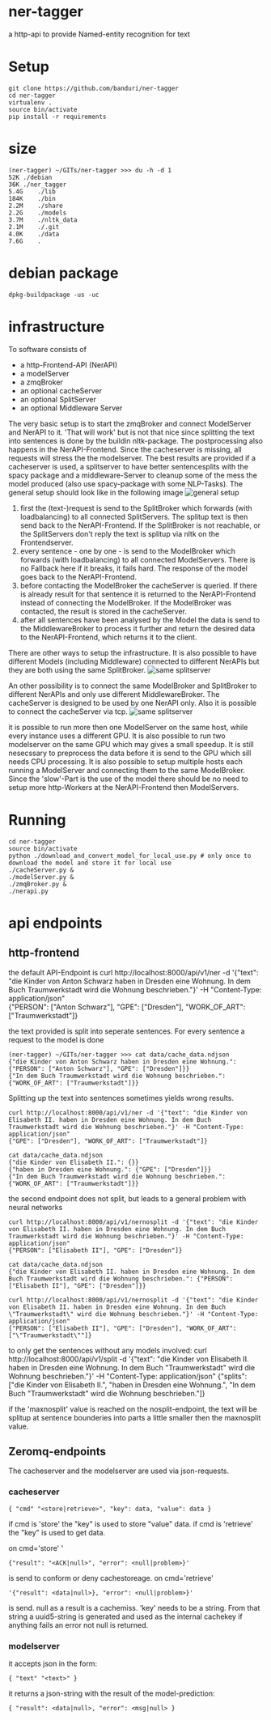 # ner-tagger
a http-api to provide Named-entity recognition for text

# Setup

    git clone https://github.com/banduri/ner-tagger
    cd ner-tagger
    virtualenv .
    source bin/activate
    pip install -r requirements

# size

    (ner-tagger) ~/GITs/ner-tagger >>> du -h -d 1
    52K	./debian
    36K	./ner_tagger
    5.4G	./lib
    184K	./bin
    2.2M	./share
    2.2G	./models
    3.7M	./nltk_data
    2.1M	./.git
    4.0K	./data
    7.6G	.

# debian package

    dpkg-buildpackage -us -uc

# infrastructure

To software consists of
* a http-Frontend-API (NerAPI)
* a modelServer
* a zmqBroker
* an optional cacheServer
* an optional SplitServer
* an optional Middleware Server

The very basic setup is to start the zmqBroker and connect ModelServer and NerAPI to it. 'That will work' but is not that nice since splitting the text into sentences is done by the buildin nltk-package. The postprocessing also happens in the NerAPI-Frontend. Since the cacheserver is missing, all requests will stress the the modelserver. The best results are provided if a cacheserver is used, a splitserver to have better sentencesplits with the spacy package and a middleware-Server to cleanup some of the mess the model produced (also use spacy-package with some NLP-Tasks). The general setup should look like in the following image
![general setup](./doc/drawing-1.svg)

1. first the (text-)request is send to the SplitBroker which forwards (with loadbalancing) to all connected SplitServers. The splitup text is then send back to the NerAPI-Frontend. If the SplitBroker is not reachable, or the SplitServers don't reply the text is splitup via nltk on the Frontendserver. 
2. every sentence - one by one - is send to the ModelBroker which forwards (with loadbalancing) to all connected ModelServers. There is no Fallback here if it breaks, it fails hard. The response of the model goes back to the NerAPI-Frontend.
3. before contacting the ModelBroker the cacheServer is queried. If there is already result for that sentence it is returned to the NerAPI-Frontend instead of connecting the ModelBroker. If the ModelBroker was contacted, the result is stored in the cacheServer.
4. after all sentences have been analysed by the Model the data is send to the MiddlewareBroker to process it further and return the desired data to the NerAPI-Frontend, which returns it to the client.

There are other ways to setup the infrastructure. It is also possible to have different Models (including Middleware) connected to different NerAPIs but they are both using the same SplitBroker.
![same splitserver](./doc/drawing-2.svg)

An other possibility is to connect the same ModelBroker and SplitBroker to different NerAPIs and only use different MiddlewareBroker. The cacheServer is designed to be used by one NerAPI only. Also it is possible to connect the cacheServer via tcp.
![same splitserver](./doc/drawing-3.svg)

it is possible to run more then one ModelServer on the same host, while every instance uses a different GPU. It is also possible to run two modelserver on the same GPU which may gives a small speedup. It is still nesecssary to preprocess the data before it is send to the GPU which sill needs CPU processing. It is also possible to setup multiple hosts each running a ModelServer and connecting them to the same ModelBroker. Since the 'slow'-Part is the use of the model there should be no need to setup more http-Workers at the NerAPI-Frontend then ModelServers. 

# Running

    cd ner-tagger
    source bin/activate
    python ./download_and_convert_model_for_local_use.py # only once to download the model and store it for local use
    ./cacheServer.py &
    ./modelServer.py &
    ./zmqBroker.py &
    ./nerapi.py

# api endpoints

## http-frontend

the default API-Endpoint is
    curl http://localhost:8000/api/v1/ner -d '{"text": "die Kinder von Anton Schwarz haben in Dresden eine Wohnung. In dem Buch Traumwerkstadt wird die Wohnung beschrieben."}' -H "Content-Type: application/json"                           
    {"PERSON": ["Anton Schwarz"], "GPE": ["Dresden"], "WORK_OF_ART": ["Traumwerkstadt"]}

the text provided is split into seperate sentences. For every sentence a request to the model is done

    (ner-tagger) ~/GITs/ner-tagger >>> cat data/cache_data.ndjson
    {"die Kinder von Anton Schwarz haben in Dresden eine Wohnung.": {"PERSON": ["Anton Schwarz"], "GPE": ["Dresden"]}}
    {"In dem Buch Traumwerkstadt wird die Wohnung beschrieben.": {"WORK_OF_ART": ["Traumwerkstadt"]}}

Splitting up the text into sentences sometimes yields wrong results. 

    curl http://localhost:8000/api/v1/ner -d '{"text": "die Kinder von Elisabeth II. haben in Dresden eine Wohnung. In dem Buch Traumwerkstadt wird die Wohnung beschrieben."}' -H "Content-Type: application/json"
    {"GPE": ["Dresden"], "WORK_OF_ART": ["Traumwerkstadt"]}

    cat data/cache_data.ndjson
    {"die Kinder von Elisabeth II.": {}}
    {"haben in Dresden eine Wohnung.": {"GPE": ["Dresden"]}}
    {"In dem Buch Traumwerkstadt wird die Wohnung beschrieben.": {"WORK_OF_ART": ["Traumwerkstadt"]}}

the second endpoint does not split, but leads to a general problem with neural networks

    curl http://localhost:8000/api/v1/nernosplit -d '{"text": "die Kinder von Elisabeth II. haben in Dresden eine Wohnung. In dem Buch Traumwerkstadt wird die Wohnung beschrieben."}' -H "Content-Type: application/json"
    {"PERSON": ["Elisabeth II"], "GPE": ["Dresden"]}

    cat data/cache_data.ndjson
    {"die Kinder von Elisabeth II. haben in Dresden eine Wohnung. In dem Buch Traumwerkstadt wird die Wohnung beschrieben.": {"PERSON": ["Elisabeth II"], "GPE": ["Dresden"]}}

    curl http://localhost:8000/api/v1/nernosplit -d '{"text": "die Kinder von Elisabeth II. haben in Dresden eine Wohnung. In dem Buch \"Traumwerkstadt\" wird die Wohnung beschrieben."}' -H "Content-Type: application/json"
    {"PERSON": ["Elisabeth II"], "GPE": ["Dresden"], "WORK_OF_ART": ["\"Traumwerkstadt\""]}

to only get the sentences without any models involved:
    curl http://localhost:8000/api/v1/split -d '{"text": "die Kinder von Elisabeth II. haben in Dresden eine Wohnung. In dem Buch \"Traumwerkstadt\" wird die Wohnung beschrieben."}' -H "Content-Type: application/json"
    {"splits": ["die Kinder von Elisabeth II.", "haben in Dresden eine Wohnung.", "In dem Buch \"Traumwerkstadt\" wird die Wohnung beschrieben."]}

if the 'maxnosplit' value is reached on the nosplit-endpoint, the text will be splitup at sentence bounderies into parts a little smaller then the maxnosplit value.

## Zeromq-endpoints

The cacheserver and the modelserver are used via json-requests.

### cacheserver

    { "cmd" "<store|retrieve>", "key": data, "value": data }

if cmd is 'store' the "key" is used to store "value" data.
if cmd is 'retrieve' the "key" is used to get data.

on cmd='store' '

    {"result": "<ACK|null>", "error": <null|problem>}'

is send to conform or deny cachestoreage. on cmd='retrieve'

    '{"result": <data|null>}, "error": <null|problem>}'

is send. null as a result is a cachemiss. 'key' needs to be a string. From that string a uuid5-string is generated and used as the internal cachekey if anything fails an error not null is returned.

### modelserver

it accepts json in the form:

    { "text" "<text>" }

it returns a json-string with the result of the model-prediction:

    { "result": <data|null>, "error": <msg|null> }

